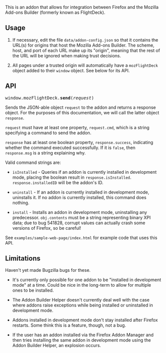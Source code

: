 This is an addon that allows for integration between Firefox and
the Mozilla Add-ons Builder (formerly known as FlightDeck).

## Usage ##

1. If necessary, edit the file `data/addon-config.json` so
   that it contains the URL(s) for origins that host the Mozilla
   Add-ons Builder. The scheme, host, and port of each URL
   make up its "origin", meaning that the rest of the URL
   will be ignored when making trust decisions.

2. All pages under a trusted origin will automatically have a
   `mozFlightDeck` object added to their `window`
   object. See below for its API.

## API ##

<tt>window.mozFlightDeck.**send**(*request*)</tt>

Sends the JSON-able object `request` to the addon and returns a
response object. For the purposes of this documentation, we will call
the latter object `response`.

`request` must have at least one property,
`request.cmd`, which is a string specifying a command to
send the addon.

`response` has at least one boolean property,
`response.success`, indicating whether the command executed
successfully. If it is `false`, then `response.msg`
is a string explaining why.

Valid command strings are:

* `isInstalled` - Queries if an addon is currently
  installed in development mode, placing the boolean result
  in `response.isInstalled`. `response.installedID` will be
  the addon's ID.

* `uninstall` - If an addon is currently installed in development
  mode, uninstalls it.  If no addon is currently installed, this
  command does nothing.

* `install` - Installs an addon in development mode, uninstalling
  any predecessor. `obj.contents` must be a string representing binary
  XPI data; due to bug 541828, corrupt values can actually crash
  some versions of Firefox, so be careful!

See `examples/sample-web-page/index.html` for example code that uses
this API.

## Limitations ##

Haven't yet made Bugzilla bugs for these.

* It's currently only possible for one addon to be "installed in
  development mode" at a time. Could be nice in the long-term to
  allow for multiple ones to be installed.

* The Addon Builder Helper doesn't currently deal well with the case
  where addons raise exceptions while being installed or uninstalled
  in development mode.

* Addons installed in development mode don't stay installed after
  Firefox restarts. Some think this is a feature, though, not
  a bug.

* If the user has an addon installed via the Firefox Addon Manager
  and then tries installing the same addon in development mode
  using the Addon Builder Helper, an explosion occurs.
